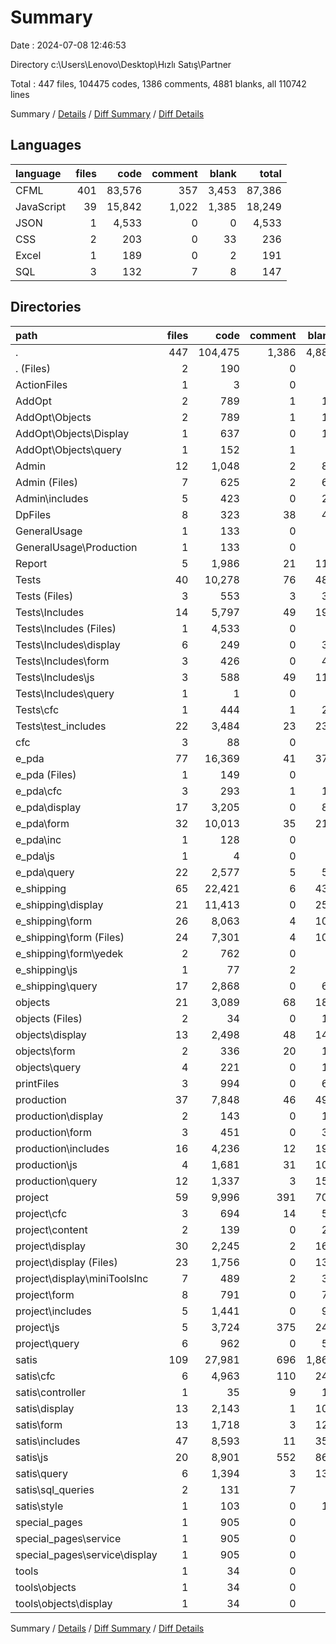 # Summary

Date : 2024-07-08 12:46:53

Directory c:\\Users\\Lenovo\\Desktop\\Hızlı Satış\\Partner

Total : 447 files,  104475 codes, 1386 comments, 4881 blanks, all 110742 lines

Summary / [Details](details.md) / [Diff Summary](diff.md) / [Diff Details](diff-details.md)

## Languages
| language | files | code | comment | blank | total |
| :--- | ---: | ---: | ---: | ---: | ---: |
| CFML | 401 | 83,576 | 357 | 3,453 | 87,386 |
| JavaScript | 39 | 15,842 | 1,022 | 1,385 | 18,249 |
| JSON | 1 | 4,533 | 0 | 0 | 4,533 |
| CSS | 2 | 203 | 0 | 33 | 236 |
| Excel | 1 | 189 | 0 | 2 | 191 |
| SQL | 3 | 132 | 7 | 8 | 147 |

## Directories
| path | files | code | comment | blank | total |
| :--- | ---: | ---: | ---: | ---: | ---: |
| . | 447 | 104,475 | 1,386 | 4,881 | 110,742 |
| . (Files) | 2 | 190 | 0 | 2 | 192 |
| ActionFiles | 1 | 3 | 0 | 0 | 3 |
| AddOpt | 2 | 789 | 1 | 18 | 808 |
| AddOpt\\Objects | 2 | 789 | 1 | 18 | 808 |
| AddOpt\\Objects\\Display | 1 | 637 | 0 | 16 | 653 |
| AddOpt\\Objects\\query | 1 | 152 | 1 | 2 | 155 |
| Admin | 12 | 1,048 | 2 | 89 | 1,139 |
| Admin (Files) | 7 | 625 | 2 | 63 | 690 |
| Admin\\includes | 5 | 423 | 0 | 26 | 449 |
| DpFiles | 8 | 323 | 38 | 41 | 402 |
| GeneralUsage | 1 | 133 | 0 | 5 | 138 |
| GeneralUsage\\Production | 1 | 133 | 0 | 5 | 138 |
| Report | 5 | 1,986 | 21 | 114 | 2,121 |
| Tests | 40 | 10,278 | 76 | 482 | 10,836 |
| Tests (Files) | 3 | 553 | 3 | 38 | 594 |
| Tests\\Includes | 14 | 5,797 | 49 | 192 | 6,038 |
| Tests\\Includes (Files) | 1 | 4,533 | 0 | 0 | 4,533 |
| Tests\\Includes\\display | 6 | 249 | 0 | 30 | 279 |
| Tests\\Includes\\form | 3 | 426 | 0 | 48 | 474 |
| Tests\\Includes\\js | 3 | 588 | 49 | 114 | 751 |
| Tests\\Includes\\query | 1 | 1 | 0 | 0 | 1 |
| Tests\\cfc | 1 | 444 | 1 | 22 | 467 |
| Tests\\test_includes | 22 | 3,484 | 23 | 230 | 3,737 |
| cfc | 3 | 88 | 0 | 3 | 91 |
| e_pda | 77 | 16,369 | 41 | 376 | 16,786 |
| e_pda (Files) | 1 | 149 | 0 | 2 | 151 |
| e_pda\\cfc | 3 | 293 | 1 | 17 | 311 |
| e_pda\\display | 17 | 3,205 | 0 | 81 | 3,286 |
| e_pda\\form | 32 | 10,013 | 35 | 214 | 10,262 |
| e_pda\\inc | 1 | 128 | 0 | 6 | 134 |
| e_pda\\js | 1 | 4 | 0 | 3 | 7 |
| e_pda\\query | 22 | 2,577 | 5 | 53 | 2,635 |
| e_shipping | 65 | 22,421 | 6 | 435 | 22,862 |
| e_shipping\\display | 21 | 11,413 | 0 | 258 | 11,671 |
| e_shipping\\form | 26 | 8,063 | 4 | 108 | 8,175 |
| e_shipping\\form (Files) | 24 | 7,301 | 4 | 104 | 7,409 |
| e_shipping\\form\\yedek | 2 | 762 | 0 | 4 | 766 |
| e_shipping\\js | 1 | 77 | 2 | 5 | 84 |
| e_shipping\\query | 17 | 2,868 | 0 | 64 | 2,932 |
| objects | 21 | 3,089 | 68 | 181 | 3,338 |
| objects (Files) | 2 | 34 | 0 | 13 | 47 |
| objects\\display | 13 | 2,498 | 48 | 140 | 2,686 |
| objects\\form | 2 | 336 | 20 | 17 | 373 |
| objects\\query | 4 | 221 | 0 | 11 | 232 |
| printFiles | 3 | 994 | 0 | 62 | 1,056 |
| production | 37 | 7,848 | 46 | 491 | 8,385 |
| production\\display | 2 | 143 | 0 | 10 | 153 |
| production\\form | 3 | 451 | 0 | 34 | 485 |
| production\\includes | 16 | 4,236 | 12 | 191 | 4,439 |
| production\\js | 4 | 1,681 | 31 | 105 | 1,817 |
| production\\query | 12 | 1,337 | 3 | 151 | 1,491 |
| project | 59 | 9,996 | 391 | 703 | 11,090 |
| project\\cfc | 3 | 694 | 14 | 55 | 763 |
| project\\content | 2 | 139 | 0 | 20 | 159 |
| project\\display | 30 | 2,245 | 2 | 163 | 2,410 |
| project\\display (Files) | 23 | 1,756 | 0 | 133 | 1,889 |
| project\\display\\miniToolsInc | 7 | 489 | 2 | 30 | 521 |
| project\\form | 8 | 791 | 0 | 77 | 868 |
| project\\includes | 5 | 1,441 | 0 | 95 | 1,536 |
| project\\js | 5 | 3,724 | 375 | 240 | 4,339 |
| project\\query | 6 | 962 | 0 | 53 | 1,015 |
| satis | 109 | 27,981 | 696 | 1,869 | 30,546 |
| satis\\cfc | 6 | 4,963 | 110 | 245 | 5,318 |
| satis\\controller | 1 | 35 | 9 | 11 | 55 |
| satis\\display | 13 | 2,143 | 1 | 103 | 2,247 |
| satis\\form | 13 | 1,718 | 3 | 129 | 1,850 |
| satis\\includes | 47 | 8,593 | 11 | 352 | 8,956 |
| satis\\js | 20 | 8,901 | 552 | 868 | 10,321 |
| satis\\query | 6 | 1,394 | 3 | 136 | 1,533 |
| satis\\sql_queries | 2 | 131 | 7 | 8 | 146 |
| satis\\style | 1 | 103 | 0 | 17 | 120 |
| special_pages | 1 | 905 | 0 | 8 | 913 |
| special_pages\\service | 1 | 905 | 0 | 8 | 913 |
| special_pages\\service\\display | 1 | 905 | 0 | 8 | 913 |
| tools | 1 | 34 | 0 | 2 | 36 |
| tools\\objects | 1 | 34 | 0 | 2 | 36 |
| tools\\objects\\display | 1 | 34 | 0 | 2 | 36 |

Summary / [Details](details.md) / [Diff Summary](diff.md) / [Diff Details](diff-details.md)